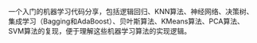 一个入门的机器学习代码分享，包括逻辑回归、KNN算法、神经网络、决策树、集成学习（Bagging和AdaBoost）、贝叶斯算法、KMeans算法、PCA算法、SVM算法的复现，便于理解这些机器学习算法的实现逻辑。
